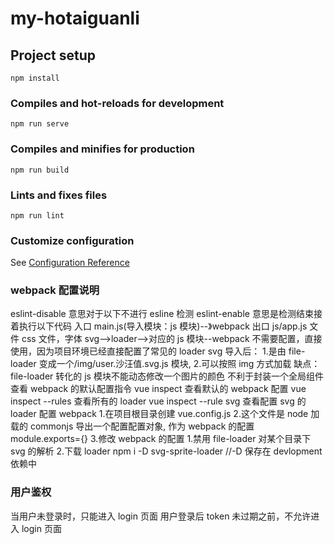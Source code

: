 # my-hotaiguanli

## Project setup

```
npm install
```

### Compiles and hot-reloads for development

```
npm run serve
```

### Compiles and minifies for production

```
npm run build
```

### Lints and fixes files

```
npm run lint
```

### Customize configuration

See [Configuration Reference](https://cli.vuejs.org/config/)

### webpack 配置说明

eslint-disable 意思对于以下不进行 esline 检测
eslint-enable 意思是检测结束接着执行以下代码
入口 main.js(导入模块：js 模块)--》webpack 出口 js/app.js 文件
css 文件，字体 svg-->loader-->对应的 js 模块--webpack
不需要配置，直接使用，因为项目环境已经直接配置了常见的 loader
svg 导入后： 1.是由 file-loader 变成一个/img/user.沙汪值.svg.js 模块, 2.可以按照 img 方式加载
缺点：file-loader 转化的 js 模块不能动态修改一个图片的颜色
不利于封装一个全局组件
查看 webpack 的默认配置指令
vue inspect 查看默认的 webpack 配置
vue inspect --rules 查看所有的 loader
vue inspect --rule svg 查看配置 svg 的 loader
配置 webpack 1.在项目根目录创建 vue.config.js 2.这个文件是 node 加载的 commonjs
导出一个配置配置对象, 作为 webpack 的配置
module.exports={} 3.修改 webpack 的配置 1.禁用 file-loader 对某个目录下 svg 的解析 2.下载 loader
npm i -D svg-sprite-loader //-D 保存在 devlopment 依赖中

### 用户鉴权

当用户未登录时，只能进入 login 页面
用户登录后 token 未过期之前，不允许进入 login 页面
